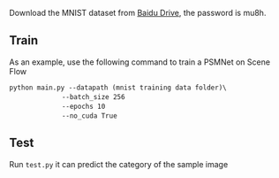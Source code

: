 Download the MNIST dataset from [Baidu Drive](https://pan.baidu.com/s/1X-FB-SKUvVvWkXdo_b8SHA), the password is mu8h.
## Train
As an example, use the following command to train a PSMNet on Scene Flow

    python main.py --datapath (mnist training data folder)\
    　　　　　　　　--batch_size 256
    　　　　　　　　--epochs 10
    　　　　　　　　--no_cuda True

## Test
Run `test.py`  it can predict the category of the sample image
